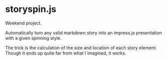 storyspin.js
==============

Weekend project.

Automatically turn any valid markdown story into an impress.js presentation with a given spinning style.

The trick is the calculation of the size and location of each story element. Though it ends up quite far from what I imagined, it works.
